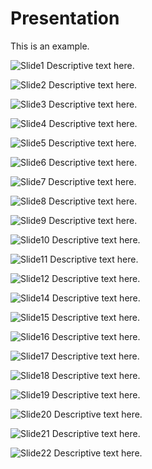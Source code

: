 # Presentation

This is an example.

![Slide1](/Internet-Technologies/src/assets/images/Slide1.PNG)
Descriptive text here.

![Slide2](/Internet-Technologies/src/assets/images/Slide2.PNG)
Descriptive text here.

![Slide3](/Internet-Technologies/src/assets/images/Slide3.PNG)
Descriptive text here.

![Slide4](/Internet-Technologies/src/assets/images/Slide4.PNG)
Descriptive text here.

![Slide5](/Internet-Technologies/src/assets/images/Slide5.PNG)
Descriptive text here.

![Slide6](/Internet-Technologies/src/assets/images/Slide6.PNG)
Descriptive text here.

![Slide7](/Internet-Technologies/src/assets/images/Slide7.PNG)
Descriptive text here.

![Slide8](/Internet-Technologies/src/assets/images/Slide8.PNG)
Descriptive text here.

![Slide9](/Internet-Technologies/src/assets/images/Slide9.PNG)
Descriptive text here.

![Slide10](/Internet-Technologies/src/assets/images/Slide10.PNG)
Descriptive text here.

![Slide11](/Internet-Technologies/src/assets/images/Slide11.PNG)
Descriptive text here.

![Slide12](/Internet-Technologies/src/assets/images/Slide12.PNG)
Descriptive text here.

![Slide14](/Internet-Technologies/src/assets/images/Slide14.PNG)
Descriptive text here.

![Slide15](/Internet-Technologies/src/assets/images/Slide15.PNG)
Descriptive text here.

![Slide16](/Internet-Technologies/src/assets/images/Slide16.PNG)
Descriptive text here.

![Slide17](/Internet-Technologies/src/assets/images/Slide17.PNG)
Descriptive text here.

![Slide18](/Internet-Technologies/src/assets/images/Slide18.PNG)
Descriptive text here.

![Slide19](/Internet-Technologies/src/assets/images/Slide19.PNG)
Descriptive text here.

![Slide20](/Internet-Technologies/src/assets/images/Slide20.PNG)
Descriptive text here.

![Slide21](/Internet-Technologies/src/assets/images/Slide21.PNG)
Descriptive text here.

![Slide22](/Internet-Technologies/src/assets/images/Slide22.PNG)
Descriptive text here.
